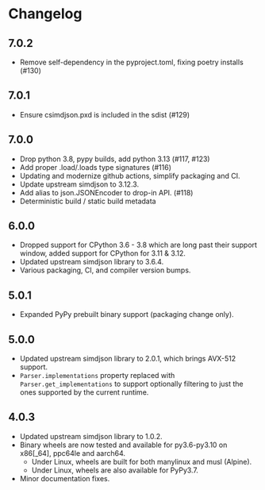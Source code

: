 # Changelog

## 7.0.2

- Remove self-dependency in the pyproject.toml, fixing poetry installs (#130)

## 7.0.1

- Ensure csimdjson.pxd is included in the sdist (#129)

## 7.0.0

- Drop python 3.8, pypy builds, add python 3.13 (#117, #123)
- Add proper .load/.loads type signatures (#116)
- Updating and modernize github actions, simplify packaging and CI.
- Update upstream simdjson to 3.12.3.
- Add alias to json.JSONEncoder to drop-in API. (#118)
- Deterministic build / static build metadata

## 6.0.0

- Dropped support for CPython 3.6 - 3.8 which are long past their support window,
  added support for CPython for 3.11 & 3.12.
- Updated upstream simdjson library to 3.6.4.
- Various packaging, CI, and compiler version bumps.

## 5.0.1

- Expanded PyPy prebuilt binary support (packaging change only).

## 5.0.0

- Updated upstream simdjson library to 2.0.1, which brings AVX-512 support.
- `Parser.implementations` property replaced with `Parser.get_implementations`
  to support optionally filtering to just the ones supported by the current
  runtime.

## 4.0.3

- Updated upstream simdjson library to 1.0.2.
- Binary wheels are now tested and available for py3.6-py3.10 on x86[_64],
  ppc64le and aarch64.
  - Under Linux, wheels are built for both manylinux and musl (Alpine).
  - Under Linux, wheels are also available for PyPy3.7.
- Minor documentation fixes.
